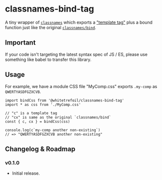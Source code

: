 classnames-bind-tag
=====================================================

A tiny wrapper of [`classnames`](https://github.com/JedWatson/classnames) which exports a ["template tag"](https://developer.mozilla.org/en-US/docs/Web/JavaScript/Reference/Template_literals#Tagged_templates) plus a bound function just like the original [`classnames/bind`](https://github.com/JedWatson/classnames#alternate-bind-version-for-css-modules).

Important
---------

If your code isn't targeting the latest syntax spec of JS / ES,
please use something like babel to transfer this library.

Usage
-----

For example, we have a module CSS file "MyComp.css" exports `.my-comp` as `QWERTYASDFGZXCVB`.

```tsx
import bindCss from '@whitetrefoil/classnames-bind-tag'
import * as css from './MyComp.css'

// "c" is a template tag
// "cx" is same as the original `classnames/bind`
const { c, cx } = bindCss(css)

console.log(c`my-comp another non-existing`)
// => "QWERTYASDFGZXCVB another non-existing"
```

Changelog & Roadmap
-------------------

### v0.1.0

* Initial release.
